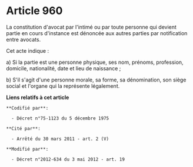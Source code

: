 # Article 960

La constitution d'avocat par l'intimé ou par toute personne qui devient partie en cours d'instance est dénoncée aux autres
parties par notification entre avocats. 

Cet acte indique : 

a) Si la partie est une personne physique, ses nom, prénoms, profession, domicile, nationalité, date et lieu de naissance ; 

b) S'il s'agit d'une personne morale, sa forme, sa dénomination, son siège social et l'organe qui la représente légalement.

**Liens relatifs à cet article**

	**Codifié par**:

	  - Décret n°75-1123 du 5 décembre 1975

	**Cité par**:

	  - Arrêté du 30 mars 2011 - art. 2 (V)

	**Modifié par**:

	  - Décret n°2012-634 du 3 mai 2012 - art. 19
